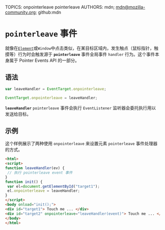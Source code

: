 TOPICS: onpointerleave
        pointerleave
AUTHORS: mdn; mdn@mozilla-community.org; github:mdn

# `pointerleave` 事件

就像在[`Element`](/zh-hans/webfrontend/Element)或`Window`中点击类似，在某目标区域内，发生触点（鼠标指针，触摸等）行为时会触发源于 **`pointerleave`**
事件全局事件 `handler` 行为。这个事件本身属于 Pointer Events API 的一部分。

## 语法

```javascript
var leaveHandler = EventTarget.onpointerleave;

EventTarget.onpointerleave = leaveHandler;
```

**`leaveHandler`** `pointerleave` 事件会执行 `EventListener` 监听器会委托执行用以发送给目标。

## 示例

这个样例展示了两种使用 `onpointerleave` 来设置元素 `pointerleave` 事件处理器的方式。

```html
<html>
<script>
function leaveHandler(ev) {
 // 执行 pointerleave event 事件
}
function init() {
 var el=document.getElementById("target1");
 el.onpointerleave = leaveHandler;
}
</script>
<body onload="init();">
<div id="target1"> Touch me ... </div>
<div id="target2" onpointerleave="leaveHandler(event)"> Touch me ... </div>
</body>
</html>
```
